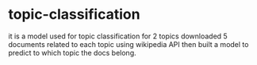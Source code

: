 # topic-classification
it is a model used for topic classification for 2 topics
downloaded 5 documents related to each topic using wikipedia API then built a model to predict to which topic the docs belong. 
